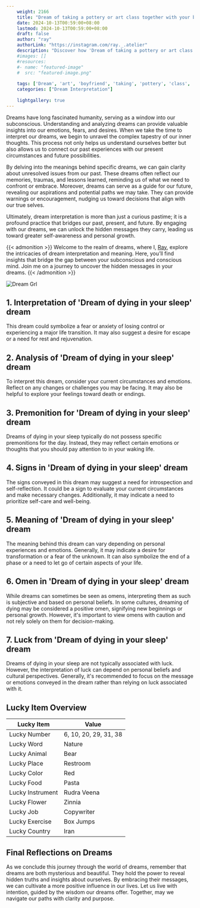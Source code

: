 ```yaml
---
    weight: 2166
    title: "Dream of taking a pottery or art class together with your boyfriend"  # Assuming 'title' column exists
    date: 2024-10-13T00:59:00+08:00
    lastmod: 2024-10-13T00:59:00+08:00
    draft: false
    author: "ray"
    authorLink: "https://instagram.com/ray._.atelier"
    description: "Discover how 'Dream of taking a pottery or art class together with your boyfriend' can interpret your future and uncover its significant meanings in your life."
    #images: []
    #resources:
    #- name: "featured-image"
    #  src: "featured-image.png"
    
    tags: ['Dream', 'art', 'boyfriend', 'taking', 'pottery', 'class', 'together']
    categories: ["Dream Interpretation"]
    
    lightgallery: true
---
```

    
Dreams have long fascinated humanity, serving as a window into our subconscious. Understanding and analyzing dreams can provide valuable insights into our emotions, fears, and desires. When we take the time to interpret our dreams, we begin to unravel the complex tapestry of our inner thoughts. This process not only helps us understand ourselves better but also allows us to connect our past experiences with our present circumstances and future possibilities.

By delving into the meanings behind specific dreams, we can gain clarity about unresolved issues from our past. These dreams often reflect our memories, traumas, and lessons learned, reminding us of what we need to confront or embrace. Moreover, dreams can serve as a guide for our future, revealing our aspirations and potential paths we may take. They can provide warnings or encouragement, nudging us toward decisions that align with our true selves.

Ultimately, dream interpretation is more than just a curious pastime; it is a profound practice that bridges our past, present, and future. By engaging with our dreams, we can unlock the hidden messages they carry, leading us toward greater self-awareness and personal growth.

{{< admonition >}}
Welcome to the realm of dreams, where I, [Ray](https://instagram.com/ray._.atelier), explore the intricacies of dream interpretation and meaning. Here, you’ll find insights that bridge the gap between your subconscious and conscious mind. Join me on a journey to uncover the hidden messages in your dreams.
{{< /admonition >}}

![Dream Grl](https://cdn.pixabay.com/photo/2017/11/02/03/35/gothic-2910057_1280.jpg "Dream Grl")

## 1. Interpretation of 'Dream of dying in your sleep' dream

This dream could symbolize a fear or anxiety of losing control or experiencing a major life transition. It may also suggest a desire for escape or a need for rest and rejuvenation.

## 2. Analysis of 'Dream of dying in your sleep' dream

To interpret this dream, consider your current circumstances and emotions. Reflect on any changes or challenges you may be facing. It may also be helpful to explore your feelings toward death or endings.

## 3. Premonition for 'Dream of dying in your sleep' dream

Dreams of dying in your sleep typically do not possess specific premonitions for the day. Instead, they may reflect certain emotions or thoughts that you should pay attention to in your waking life.

## 4. Signs in 'Dream of dying in your sleep' dream

The signs conveyed in this dream may suggest a need for introspection and self-reflection. It could be a sign to evaluate your current circumstances and make necessary changes. Additionally, it may indicate a need to prioritize self-care and well-being.

## 5. Meaning of 'Dream of dying in your sleep' dream

The meaning behind this dream can vary depending on personal experiences and emotions. Generally, it may indicate a desire for transformation or a fear of the unknown. It can also symbolize the end of a phase or a need to let go of certain aspects of your life.

## 6. Omen in 'Dream of dying in your sleep' dream

While dreams can sometimes be seen as omens, interpreting them as such is subjective and based on personal beliefs. In some cultures, dreaming of dying may be considered a positive omen, signifying new beginnings or personal growth. However, it's important to view omens with caution and not rely solely on them for decision-making.

## 7. Luck from 'Dream of dying in your sleep' dream

Dreams of dying in your sleep are not typically associated with luck. However, the interpretation of luck can depend on personal beliefs and cultural perspectives. Generally, it's recommended to focus on the message or emotions conveyed in the dream rather than relying on luck associated with it.

## Lucky Item Overview
| Lucky Item          | Value              |
|---------------|--------------------|
| Lucky Number        | 6, 10, 20, 29, 31, 38  |
| Lucky Word          | Nature |
| Lucky Animal        | Bear |
| Lucky Place         | Restroom     |
| Lucky Color         | Red     |
| Lucky Food          | Pasta      |
| Lucky Instrument    | Rudra Veena |
| Lucky Flower        | Zinnia    |
| Lucky Job           | Copywriter       |
| Lucky Exercise      | Box Jumps  |
| Lucky Country       | Iran    |


##  Final Reflections on Dreams

As we conclude this journey through the world of dreams, remember that dreams are both mysterious and beautiful. They hold the power to reveal hidden truths and insights about ourselves. By embracing their messages, we can cultivate a more positive influence in our lives. Let us live with intention, guided by the wisdom our dreams offer. Together, may we navigate our paths with clarity and purpose.
